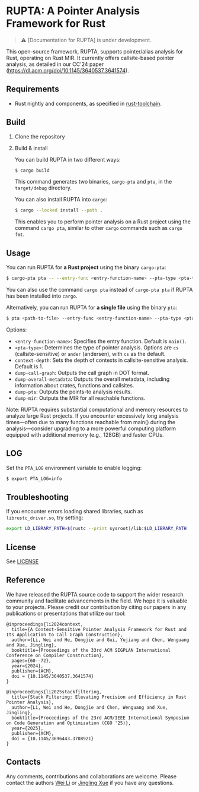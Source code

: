 # RUPTA: A Pointer Analysis Framework for Rust

> :warning: [Documentation for RUPTA] is under development.

This open-source framework, RUPTA, supports pointer/alias analysis for Rust, operating on Rust MIR. It currently offers callsite-based pointer analysis,
as detailed in our CC'24 paper (https://dl.acm.org/doi/10.1145/3640537.3641574).
## Requirements

* Rust nightly and components, as specified in [rust-toolchain](rust-toolchain.toml).

## Build

1. Clone the repository

2. Build & install

    You can build RUPTA in two different ways:

    ```sh
    $ cargo build
    ```

    This command generates two binaries, `cargo-pta` and `pta`, in the `target/debug` directory.

    You can also install RUPTA into `cargo`:

    ```sh
    $ cargo --locked install --path .
    ```

    This enables you to perform pointer analysis on a Rust project using the command `cargo pta`, similar to other `cargo` commands such as `cargo fmt`.


## Usage

You can run RUPTA for **a Rust project** using the binary `cargo-pta`:

```sh
$ cargo-pta pta -- --entry-func <entry-function-name> --pta-type <pta-type> --context-depth <N> --dump-call-graph <call-graph-path> --dump-overall-metadata <overall-metadata-path> --dump-pts <pts-path>
```

You can also use the command `cargo pta` instead of `cargo-pta pta` if RUPTA has been installed into `cargo`.

Alternatively, you can run RUPTA for **a single file** using the binary `pta`:

```sh
$ pta <path-to-file> --entry-func <entry-function-name> --pta-type <pta-type> --context-depth <N> --dump-call-graph <call-graph-path> --dump-overall-metadata <overall-metadata-path> --dump-pts <pts-path>
```

Options:

* `<entry-function-name>`: Specifies the entry function. Default is `main()`.
* `<pta-type>`: Determines the type of pointer analysis. Options are `cs` (callsite-sensitive) or `ander` (andersen), with `cs` as the default.
* `context-depth`: Sets the depth of contexts in callsite-sensitive analysis. Default is 1.
* `dump-call-graph`: Outputs the call graph in DOT format.
* `dump-overall-metadata`: Outputs the overall metadata, including information about crates, functions and callsites.
* `dump-pts`: Outputs the points-to analysis results.
* `dump-mir`: Outputs the MIR for all reachable functions.

Note: RUPTA requires substantial computational and memory resources to analyze large Rust projects. If you encounter excessively long analysis times—often due to many functions reachable from main() during the analysis—consider upgrading to a more powerful computing platform equipped with additional memory (e.g., 128GB) and faster CPUs.

## LOG

Set the `PTA_LOG` environment variable to enable logging:

```sh
$ export PTA_LOG=info
```

## Troubleshooting

If you encounter errors loading shared libraries, such as `librustc_driver.so`, try setting:

```sh
export LD_LIBRARY_PATH=$(rustc --print sysroot)/lib:$LD_LIBRARY_PATH
```

## License

See [LICENSE](LICENSE)

## Reference

We have released the RUPTA source code to support the wider research community and facilitate advancements in the field. We hope it is valuable to your projects. Please credit our contribution by citing our papers in any publications or presentations that utilize our tool:
```
@inproceedings{li2024context,
  title={A Context-Sensitive Pointer Analysis Framework for Rust and Its Application to Call Graph Construction},
  author={Li, Wei and He, Dongjie and Gui, Yujiang and Chen, Wenguang and Xue, Jingling},
  booktitle={Proceedings of the 33rd ACM SIGPLAN International Conference on Compiler Construction},
  pages={60--72},
  year={2024},
  publisher={ACM},
  doi = {10.1145/3640537.3641574}
}
```
```
@inproceedings{li2025stackfiltering,
  title={Stack Filtering: Elevating Precision and Efficiency in Rust Pointer Analysis},
  author={Li, Wei and He, Dongjie and Chen, Wenguang and Xue, Jingling},
  booktitle={Proceedings of the 23rd ACM/IEEE International Symposium on Code Generation and Optimization (CGO '25)},
  year={2025},
  publisher={ACM},
  doi = {10.1145/3696443.3708921}
}
```

## Contacts

Any comments, contributions and collaborations are welcome. Please contact the authors [Wei Li](mailto:<liwei@cse.unsw.edu.au>) or [Jingling Xue](mailto:jingling@cse.unsw.edu.au) if you have any questions.
